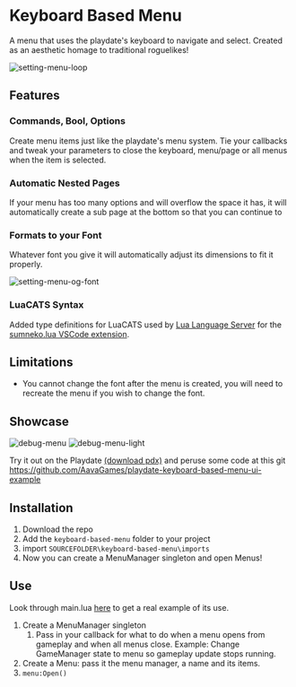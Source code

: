 # Keyboard Based Menu

A menu that uses the playdate's keyboard to navigate and select. Created as an aesthetic homage to traditional roguelikes!

![setting-menu-loop](https://github.com/AavaGames/playdate-keyboard-based-menu-ui/assets/49950668/2ecdcd2c-3eea-4d78-a73c-1eaae619f35c)

## Features

### Commands, Bool, Options
Create menu items just like the playdate's menu system. Tie your callbacks and tweak your parameters to close the keyboard, menu/page or all menus when the item is selected.

### Automatic Nested Pages
If your menu has too many options and will overflow the space it has, it will automatically create a sub page at the bottom so that you can continue to 

### Formats to your Font
Whatever font you give it will automatically adjust its dimensions to fit it properly.

![setting-menu-og-font](https://github.com/AavaGames/playdate-keyboard-based-menu-ui/assets/49950668/0995b2b1-4018-446c-a13a-d75251c4f10a)

### LuaCATS Syntax
Added type definitions for LuaCATS used by [Lua Language Server](https://github.com/LuaLS/lua-language-server) for the [sumneko.lua VSCode extension](https://marketplace.visualstudio.com/items?itemName=sumneko.lua).

## Limitations
- You cannot change the font after the menu is created, you will need to recreate the menu if you wish to change the font.

## Showcase

![debug-menu](https://github.com/AavaGames/playdate-keyboard-based-menu-ui/assets/49950668/01bc380b-6a37-4a0b-8836-54416967aa00)
![debug-menu-light](https://github.com/AavaGames/playdate-keyboard-based-menu-ui/assets/49950668/990b7e48-c494-4905-9ceb-e5b605736583)

Try it out on the Playdate [(download pdx)](https://github.com/AavaGames/playdate-keyboard-based-menu-ui-example/releases/tag/1.0) and peruse some code at this git 
https://github.com/AavaGames/playdate-keyboard-based-menu-ui-example

## Installation

1. Download the repo
2. Add the `keyboard-based-menu` folder to your project
3. import `SOURCEFOLDER\keyboard-based-menu\imports`
4. Now you can create a MenuManager singleton and open Menus!

## Use
Look through main.lua [here](https://github.com/AavaGames/playdate-keyboard-based-menu-ui-example) to get a real example of its use.

1. Create a MenuManager singleton
	1. Pass in your callback for what to do when a menu opens from gameplay and when all menus close. Example: Change GameManager state to menu so gameplay update stops running.
2. Create a Menu: pass it the menu manager, a name and its items.
3. `menu:Open()`
